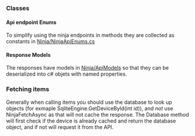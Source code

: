 ﻿
### Classes
#### Api endpoint Enums
To simplify using the ninja endpoints in methods they are collected as constants in [Ninja/NinjaApiEnums.cs](Ninja/NinjaApiEnums.cs) 

#### Response Models
The responses have models in [Ninja/ApiModels](Ninja/ApiModels) so that they can be deserialized into c# objets with named properties.


### Fetching items

Generally when calling items you should use the database to look up objects (for exmaple SqliteEngine.GetDeviceById(int id)), and *not* use NinjaFetchAsync<T> as that will not cache the response.
The Database method will first check if the device is already cached and return the database object, and if not will request it from the API.
